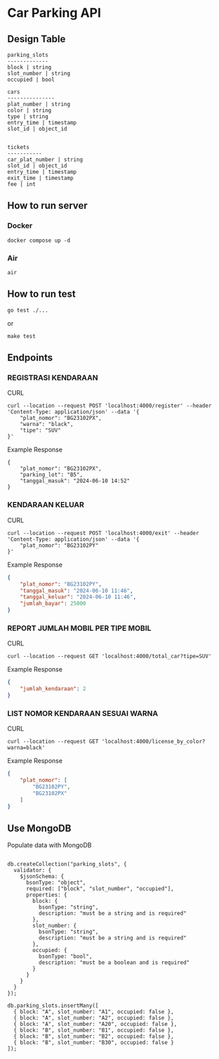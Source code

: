 # Car Parking API
## Design Table
```
parking_slots
-------------
block | string
slot_number | string
occupied | bool

cars
---------------
plat_number | string 
color | string 
type | string 
entry_time | timestamp
slot_id | object_id


tickets 
-----------
car_plat_number | string
slot_id | object_id
entry_time | timestamp
exit_time | timestamp
fee | int
```


## How to run server

### Docker
```shell
docker compose up -d 
```

### Air
```shell
air
```

## How to run test 

```shell
go test ./...
```
or 
```shell
make test 
```


## Endpoints 
### REGISTRASI KENDARAAN

CURL
```shell
curl --location --request POST 'localhost:4000/register' --header 'Content-Type: application/json' --data '{
    "plat_nomor": "BG23102PX",
    "warna": "black",
    "tipe": "SUV"
}'
```
Example Response
```shell
{
    "plat_nomor": "BG23102PX",
    "parking_lot": "B5",
    "tanggal_masuk": "2024-06-10 14:52"
}
```



### KENDARAAN KELUAR

CURL
```shell
curl --location --request POST 'localhost:4000/exit' --header 'Content-Type: application/json' --data '{
    "plat_nomor": "BG23102PY"
}'
```
Example Response 
```json
{
    "plat_nomor": "BG23102PY",
    "tanggal_masuk": "2024-06-10 11:46",
    "tanggal_keluar": "2024-06-10 11:46",
    "jumlah_bayar": 25000
}
```

### REPORT JUMLAH MOBIL PER TIPE MOBIL
CURL
```shell
curl --location --request GET 'localhost:4000/total_car?tipe=SUV'
```
Example Response
```json 
{
    "jumlah_kendaraan": 2
}
```

### LIST NOMOR KENDARAAN SESUAI WARNA

CURL 
```shell
curl --location --request GET 'localhost:4000/license_by_color?warna=black'
```
Example Response 
```json
{
    "plat_nomor": [
        "BG23102PY",
        "BG23102PX"
    ]
}
```

## Use MongoDB
Populate data with MongoDB
```mongodb

db.createCollection("parking_slots", {
  validator: {
    $jsonSchema: {
      bsonType: "object",
      required: ["block", "slot_number", "occupied"],
      properties: {
        block: {
          bsonType: "string",
          description: "must be a string and is required"
        },
        slot_number: {
          bsonType: "string",
          description: "must be a string and is required"
        },
        occupied: {
          bsonType: "bool",
          description: "must be a boolean and is required"
        }
      }
    }
  }
});

db.parking_slots.insertMany([
  { block: "A", slot_number: "A1", occupied: false },
  { block: "A", slot_number: "A2", occupied: false },
  { block: "A", slot_number: "A20", occupied: false },
  { block: "B", slot_number: "B1", occupied: false },
  { block: "B", slot_number: "B2", occupied: false },
  { block: "B", slot_number: "B30", occupied: false }
]);
```